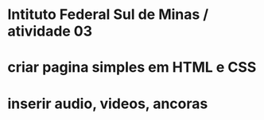 # Intituto Federal Sul de Minas / atividade 03

# criar pagina simples em HTML e CSS 
# inserir audio, videos, ancoras